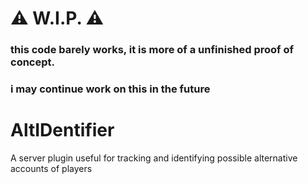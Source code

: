 # ⚠️ **W.I.P.** ⚠️
### this code barely works, it is more of a unfinished proof of concept.
### i may continue work on this in the future

# AltIDentifier
A server plugin useful for tracking and identifying possible alternative accounts of players
